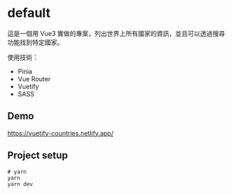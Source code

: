 # default

這是一個用 Vue3 實做的專案，列出世界上所有國家的資訊，並且可以透過搜尋功能找到特定國家。

使用技術：

- Pinia
- Vue Router
- Vuetify
- SASS

## Demo

https://vuetify-countries.netlify.app/

## Project setup

```
# yarn
yarn
yarn dev
```
